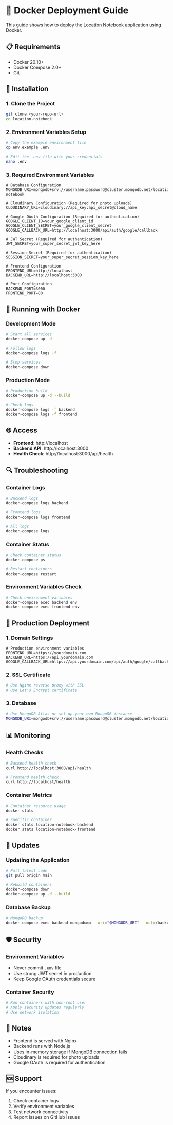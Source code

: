 # 🚀 Docker Deployment Guide

This guide shows how to deploy the Location Notebook application using Docker.

## 📋 Requirements

- Docker 20.10+
- Docker Compose 2.0+
- Git

## 🔧 Installation

### 1. Clone the Project

```bash
git clone <your-repo-url>
cd location-notebook
```

### 2. Environment Variables Setup

```bash
# Copy the example environment file
cp env.example .env

# Edit the .env file with your credentials
nano .env
```

### 3. Required Environment Variables

```env
# Database Configuration
MONGODB_URI=mongodb+srv://username:password@cluster.mongodb.net/location-notebook

# Cloudinary Configuration (Required for photo uploads)
CLOUDINARY_URL=cloudinary://api_key:api_secret@cloud_name

# Google OAuth Configuration (Required for authentication)
GOOGLE_CLIENT_ID=your_google_client_id
GOOGLE_CLIENT_SECRET=your_google_client_secret
GOOGLE_CALLBACK_URL=http://localhost:3000/api/auth/google/callback

# JWT Secret (Required for authentication)
JWT_SECRET=your_super_secret_jwt_key_here

# Session Secret (Required for authentication)
SESSION_SECRET=your_super_secret_session_key_here

# Frontend Configuration
FRONTEND_URL=http://localhost
BACKEND_URL=http://localhost:3000

# Port Configuration
BACKEND_PORT=3000
FRONTEND_PORT=80
```

## 🐳 Running with Docker

### Development Mode

```bash
# Start all services
docker-compose up -d

# Follow logs
docker-compose logs -f

# Stop services
docker-compose down
```

### Production Mode

```bash
# Production build
docker-compose up -d --build

# Check logs
docker-compose logs -f backend
docker-compose logs -f frontend
```

## 🌐 Access

- **Frontend**: http://localhost
- **Backend API**: http://localhost:3000
- **Health Check**: http://localhost:3000/api/health

## 🔍 Troubleshooting

### Container Logs

```bash
# Backend logs
docker-compose logs backend

# Frontend logs
docker-compose logs frontend

# All logs
docker-compose logs
```

### Container Status

```bash
# Check container status
docker-compose ps

# Restart containers
docker-compose restart
```

### Environment Variables Check

```bash
# Check environment variables
docker-compose exec backend env
docker-compose exec frontend env
```

## 🚀 Production Deployment

### 1. Domain Settings

```env
# Production environment variables
FRONTEND_URL=https://yourdomain.com
BACKEND_URL=https://api.yourdomain.com
GOOGLE_CALLBACK_URL=https://api.yourdomain.com/api/auth/google/callback
```

### 2. SSL Certificate

```bash
# Use Nginx reverse proxy with SSL
# Use Let's Encrypt certificate
```

### 3. Database

```bash
# Use MongoDB Atlas or set up your own MongoDB instance
MONGODB_URI=mongodb+srv://username:password@cluster.mongodb.net/location-notebook
```

## 📊 Monitoring

### Health Checks

```bash
# Backend health check
curl http://localhost:3000/api/health

# Frontend health check
curl http://localhost/health
```

### Container Metrics

```bash
# Container resource usage
docker stats

# Specific container
docker stats location-notebook-backend
docker stats location-notebook-frontend
```

## 🔄 Updates

### Updating the Application

```bash
# Pull latest code
git pull origin main

# Rebuild containers
docker-compose down
docker-compose up -d --build
```

### Database Backup

```bash
# MongoDB backup
docker-compose exec backend mongodump --uri="$MONGODB_URI" --out=/backup
```

## 🛡️ Security

### Environment Variables

- Never commit `.env` file
- Use strong JWT secret in production
- Keep Google OAuth credentials secure

### Container Security

```bash
# Run containers with non-root user
# Apply security updates regularly
# Use network isolation
```

## 📝 Notes

- Frontend is served with Nginx
- Backend runs with Node.js
- Uses in-memory storage if MongoDB connection fails
- Cloudinary is required for photo uploads
- Google OAuth is required for authentication

## 🆘 Support

If you encounter issues:

1. Check container logs
2. Verify environment variables
3. Test network connectivity
4. Report issues on GitHub Issues